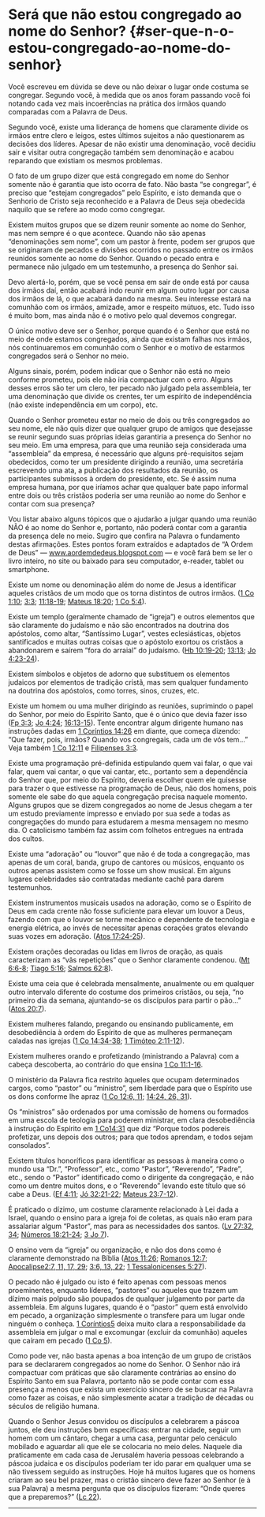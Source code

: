 # Será que não estou congregado ao nome do Senhor? {#ser-que-n-o-estou-congregado-ao-nome-do-senhor}

Você escreveu em dúvida se deve ou não deixar o lugar onde costuma se congregar. Segundo você, à medida que os anos foram passando você foi notando cada vez mais incoerências na prática dos irmãos quando comparadas com a Palavra de Deus.

Segundo você, existe uma liderança de homens que claramente divide os irmãos entre clero e leigos, estes últimos sujeitos a não questionarem as decisões dos líderes. Apesar de não existir uma denominação, você decidiu sair e visitar outra congregação também sem denominação e acabou reparando que existiam os mesmos problemas.

O fato de um grupo dizer que está congregado em nome do Senhor somente não é garantia que isto ocorra de fato. Não basta “se congregar”, é preciso que “estejam congregados” pelo Espírito, e isto demanda que o Senhorio de Cristo seja reconhecido e a Palavra de Deus seja obedecida naquilo que se refere ao modo como congregar.

Existem muitos grupos que se dizem reunir somente ao nome do Senhor, mas nem sempre é o que acontece. Quando não são apenas “denominações sem nome”, com um pastor à frente, podem ser grupos que se originaram de pecados e divisões ocorridos no passado entre os irmãos reunidos somente ao nome do Senhor. Quando o pecado entra e permanece não julgado em um testemunho, a presença do Senhor sai.

Devo alertá-lo, porém, que se você pensa em sair de onde está por causa dos irmãos daí, então acabará indo reunir em algum outro lugar por causa dos irmãos de lá, o que acabará dando na mesma. Seu interesse estará na comunhão com os irmãos, amizade, amor e respeito mútuos, etc. Tudo isso é muito bom, mas ainda não é o motivo pelo qual devemos congregar.

O único motivo deve ser o Senhor, porque quando é o Senhor que está no meio de onde estamos congregados, ainda que existam falhas nos irmãos, nós continuaremos em comunhão com o Senhor e o motivo de estarmos congregados será o Senhor no meio.

Alguns sinais, porém, podem indicar que o Senhor não está no meio conforme prometeu, pois ele não iria compactuar com o erro. Alguns desses erros são ter um clero, ter pecado não julgado pela assembleia, ter uma denominação que divide os crentes, ter um espírito de independência (não existe independência em um corpo), etc.

Quando o Senhor prometeu estar no meio de dois ou três congregados ao seu nome, ele não quis dizer que qualquer grupo de amigos que desejasse se reunir segundo suas próprias ideias garantiria a presença do Senhor no seu meio. Em uma empresa, para que uma reunião seja considerada uma “assembleia” da empresa, é necessário que alguns pré-requisitos sejam obedecidos, como ter um presidente dirigindo a reunião, uma secretária escrevendo uma ata, a publicação dos resultados da reunião, os participantes submissos à ordem do presidente, etc. Se é assim numa empresa humana, por que iríamos achar que qualquer bate papo informal entre dois ou três cristãos poderia ser uma reunião ao nome do Senhor e contar com sua presença?

Vou listar abaixo alguns tópicos que o ajudarão a julgar quando uma reunião NÃO é ao nome do Senhor e, portanto, não poderá contar com a garantia da presença dele no meio. Sugiro que confira na Palavra o fundamento destas afirmações. Estes pontos foram extraídos e adaptados de “A Ordem de Deus” — www.aordemdedeus.blogspot.com — e você fará bem se ler o livro inteiro, no site ou baixado para seu computador, e-reader, tablet ou smartphone.

Existe um nome ou denominação além do nome de Jesus a identificar aqueles cristãos de um modo que os torna distintos de outros irmãos. ([1 Co 1:10](http://bibliaonline.com.br/acf/1co/1/10); [3:3](http://bibliaonline.com.br/acf/1co/3/3); [11:18-19](http://bibliaonline.com.br/acf/1co/11/18-19); [Mateus 18:20](http://bibliaonline.com.br/acf/mt/18/20); [1 Co 5:4](http://bibliaonline.com.br/acf/1co/5/4)).

Existe um templo (geralmente chamado de “igreja”) e outros elementos que são claramente do judaísmo e não são encontrados na doutrina dos apóstolos, como altar, “Santíssimo Lugar”, vestes eclesiásticas, objetos santificados e muitas outras coisas que o apóstolo exortou os cristãos a abandonarem e saírem “fora do arraial” do judaísmo. ([Hb 10:19-20](http://bibliaonline.com.br/acf/hb/10/19-20); [13:13](http://bibliaonline.com.br/acf/hb/13/13); [Jo 4:23-24](http://bibliaonline.com.br/acf/jo/4/23-24)).

Existem símbolos e objetos de adorno que substituem os elementos judaicos por elementos de tradição cristã, mas sem qualquer fundamento na doutrina dos apóstolos, como torres, sinos, cruzes, etc.

Existe um homem ou uma mulher dirigindo as reuniões, suprimindo o papel do Senhor, por meio do Espírito Santo, que é o único que devia fazer isso ([Fp 3:3](http://bibliaonline.com.br/acf/fp/3/3); [Jo 4:24](http://bibliaonline.com.br/acf/jo/4/24); [16:13-15](http://bibliaonline.com.br/acf/fp/16/13-15)). Tente encontrar algum dirigente humano nas instruções dadas em [1 Coríntios 14:26](http://bibliaonline.com.br/acf/1co/14/26) em diante, que começa dizendo: “Que fazer, pois, irmãos? Quando vos congregais, cada um de vós tem...” Veja também [1 Co 12:11](http://bibliaonline.com.br/acf/1co/12/11) e [Filipenses 3:3](http://bibliaonline.com.br/acf/fp/3/3).

Existe uma programação pré-definida estipulando quem vai falar, o que vai falar, quem vai cantar, o que vai cantar, etc., portanto sem a dependência do Senhor que, por meio do Espírito, deveria escolher quem ele quisesse para trazer o que estivesse na programação de Deus, não dos homens, pois somente ele sabe do que aquela congregação precisa naquele momento. Alguns grupos que se dizem congregados ao nome de Jesus chegam a ter um estudo previamente impresso e enviado por sua sede a todas as congregações do mundo para estudarem a mesma mensagem no mesmo dia. O catolicismo também faz assim com folhetos entregues na entrada dos cultos.

Existe uma “adoração” ou “louvor” que não é de toda a congregação, mas apenas de um coral, banda, grupo de cantores ou músicos, enquanto os outros apenas assistem como se fosse um show musical. Em alguns lugares celebridades são contratadas mediante cachê para darem testemunhos.

Existem instrumentos musicais usados na adoração, como se o Espírito de Deus em cada crente não fosse suficiente para elevar um louvor a Deus, fazendo com que o louvor se torne mecânico e dependente de tecnologia e energia elétrica, ao invés de necessitar apenas corações gratos elevando suas vozes em adoração. ([Atos 17:24-25](http://bibliaonline.com.br/acf/atos/17/24-25)).

Existem orações decoradas ou lidas em livros de oração, as quais caracterizam as “vãs repetições” que o Senhor claramente condenou. ([Mt 6:6-8](http://bibliaonline.com.br/acf/mt/6/6-8); [Tiago 5:16](http://bibliaonline.com.br/acf/tg/5/16); [Salmos 62:8](http://bibliaonline.com.br/acf/sl/62/8)).

Existe uma ceia que é celebrada mensalmente, anualmente ou em qualquer outro intervalo diferente do costume dos primeiros cristãos, ou seja, “no primeiro dia da semana, ajuntando-se os discípulos para partir o pão...” ([Atos 20:7](http://bibliaonline.com.br/acf/atos/20/7)).

Existem mulheres falando, pregando ou ensinando publicamente, em desobediência à ordem do Espírito de que as mulheres permaneçam caladas nas igrejas ([1 Co 14:34-38](http://bibliaonline.com.br/acf/1co/14/34-38); [1 Timóteo 2:11-12](http://bibliaonline.com.br/acf/1tm/2/11-12)).

Existem mulheres orando e profetizando (ministrando a Palavra) com a cabeça descoberta, ao contrário do que ensina [1 Co 11:1-16](http://bibliaonline.com.br/acf/1co/11/1-16).

O ministério da Palavra fica restrito àqueles que ocupam determinados cargos, como “pastor” ou “ministro”, sem liberdade para que o Espírito use os dons conforme lhe apraz ([1 Co 12:6, 11](http://bibliaonline.com.br/acf/1co/12/6,11); [14:24, 26, 31](http://bibliaonline.com.br/acf/1co/14/24,26,31)).

Os “ministros” são ordenados por uma comissão de homens ou formados em uma escola de teologia para poderem ministrar, em clara desobediência à instrução do Espírito em [1 Co14:31](http://bibliaonline.com.br/acf/1co/14/31) que diz “Porque todos podereis profetizar, uns depois dos outros; para que todos aprendam, e todos sejam consolados”.

Existem títulos honoríficos para identificar as pessoas à maneira como o mundo usa “Dr.”, “Professor”, etc., como “Pastor”, “Reverendo”, “Padre”, etc., sendo o “Pastor” identificado como o dirigente da congregação, e não como um dentre muitos dons, e o “Reverendo” levando este título que só cabe a Deus. ([Ef 4:11](http://bibliaonline.com.br/acf/ef/4/11); [Jó 32:21-22](http://bibliaonline.com.br/acf/jó/32/21-22); [Mateus 23:7-12](http://bibliaonline.com.br/acf/mt/23/7-12)).

É praticado o dízimo, um costume claramente relacionado à Lei dada a Israel, quando o ensino para a igreja foi de coletas, as quais não eram para assalariar algum “Pastor”, mas para as necessidades dos santos. ([Lv 27:32, 34](http://bibliaonline.com.br/acf/lv/27/32,34); [Números 18:21-24](http://bibliaonline.com.br/acf/nm/18/21-24); [3 Jo 7](http://bibliaonline.com.br/acf/3jo/7)).

O ensino vem da “igreja” ou organização, e não dos dons como é claramente demonstrado na Bíblia ([Atos 11:26](http://bibliaonline.com.br/acf/atos/11/26); [Romanos 12:7](http://bibliaonline.com.br/acf/rm/12/7); [Apocalipse2:7, 11, 17, 29](http://bibliaonline.com.br/acf/ap/2/7,11,17,29); [3:6, 13, 22](http://bibliaonline.com.br/acf/ap/3/6,13,22); [1 Tessalonicenses 5:27](http://bibliaonline.com.br/acf/1ts/5/27)).

O pecado não é julgado ou isto é feito apenas com pessoas menos proeminentes, enquanto líderes, “pastores” ou aqueles que trazem um dízimo mais polpudo são poupados de qualquer julgamento por parte da assembleia. Em alguns lugares, quando é o “pastor” quem está envolvido em pecado, a organização simplesmente o transfere para um lugar onde ninguém o conheça. [1 Coríntios5](http://bibliaonline.com.br/acf/1co/5) deixa muito clara a responsabilidade da assembleia em julgar o mal e excomungar (excluir da comunhão) aqueles que caíram em pecado ([1 Co 5](http://bibliaonline.com.br/acf/1co/5)).

Como pode ver, não basta apenas a boa intenção de um grupo de cristãos para se declararem congregados ao nome do Senhor. O Senhor não irá compactuar com práticas que são claramente contrárias ao ensino do Espírito Santo em sua Palavra, portanto não se pode contar com essa presença a menos que exista um exercício sincero de se buscar na Palavra como fazer as coisas, e não simplesmente acatar a tradição de décadas ou séculos de religião humana.

Quando o Senhor Jesus convidou os discípulos a celebrarem a páscoa juntos, ele deu instruções bem específicas: entrar na cidade, seguir um homem com um cântaro, chegar a uma casa, perguntar pelo cenáculo mobilado e aguardar ali que ele se colocaria no meio deles. Naquele dia praticamente em cada casa de Jerusalém haveria pessoas celebrando a páscoa judaica e os discípulos poderiam ter ido parar em qualquer uma se não tivessem seguido as instruções. Hoje há muitos lugares que os homens criaram ao seu bel prazer, mas o cristão sincero deve fazer ao Senhor (e à sua Palavra) a mesma pergunta que os discípulos fizeram: “Onde queres que a preparemos?” ([Lc 22](http://bibliaonline.com.br/acf/lc/22)).

*****